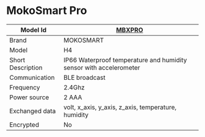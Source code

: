 # MokoSmart Pro

|Model Id|[MBXPRO](./../../src/devices/MBXPRO_json.h)|
|-|-|
|Brand|MOKOSMART|
|Model|H4|
|Short Description|IP66 Waterproof temperature and humidity sensor with accelerometer|
|Communication|BLE broadcast|
|Frequency|2.4Ghz|
|Power source|2 AAA|
|Exchanged data|volt, x_axis, y_axis, z_axis, temperature, humidity|
|Encrypted|No|
